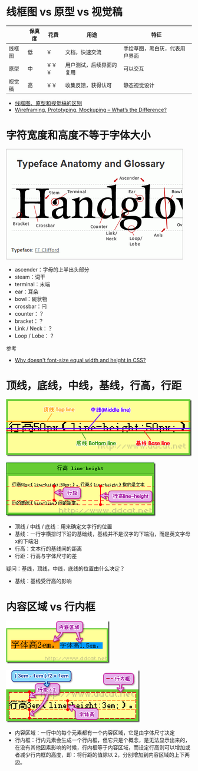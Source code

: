 # 线框图 vs 原型 vs 视觉稿
| | 保真度 | 花费 | 用途 | 特征 |
| --- | --- | --- | --- | --- |
| 线框图 | 低 | ￥ | 文档，快速交流 | 手绘草图，黑白灰，代表用户界面 |
| 原型 | 中 | ￥￥￥ | 用户测试，后续界面的复用 | 可以交互 |
| 视觉稿 | 高 | ￥￥ | 收集反馈，获得认可 | 静态视觉设计 |  


- [线框图、原型和视觉稿的区别](http://cuikai-wh.com/blog/2460)
- [Wireframing, Prototyping, Mockuping – What’s the Difference?](https://designmodo.com/wireframing-prototyping-mockuping/)

# 字符宽度和高度不等于字体大小
![Typeface-Anatomy-And-Glossray](./.attachment/Typeface-Anatomy-And-Glossray.gif)


- ascender：字母的上半出头部分
- steam：词干
- terminal：末端
- ear：耳朵
- bowl：碗状物
- crossbar：闩
- counter：？
- bracket：？
- Link / Neck：？
- Loop / Lobe：？

参考

- [Why doesn't font-size equal width and height in CSS?](http://stackoverflow.com/questions/29143234/why-doesnt-font-size-equal-width-and-height-in-css)

# 顶线，底线，中线，基线，行高，行距
![line](./.attachment/line.gif)

![line-height](./.attachment/line-height.gif)

- 顶线 / 中线 / 底线：用来确定文字行的位置
- 基线：一行字横排时下沿的基础线，基线并不是汉字的下端沿，而是英文字母x的下端沿
- 行高：文本行的基线间的距离
- 行距：行高与字体尺寸的差

疑问：基线，顶线，中线，底线的位置由什么决定？

- 基线：基线受行高的影响

# 内容区域 vs 行内框
![content](./.attachment/content.gif)

![inline-box](./.attachment/inline-box.gif)

- 内容区域：一行中的每个元素都有一个内容区域，它是由字体尺寸决定
- 行内框：行内元素会生成一个行内框，但它只是个概念，是无法显示出来的，在没有其他因素影响的时候，行内框等于内容区域，而设定行高则可以增加或者减少行内框的高度，即：将行距的值除以 2，分别增加到内容区域的上下两边。
